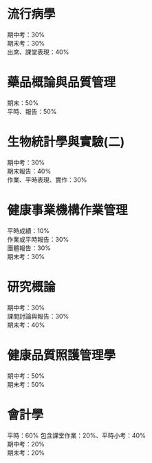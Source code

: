 流行病學
===
期中考：30%  
期末考：30%      
出席、課堂表現：40%
  
藥品概論與品質管理
===
期末：50%   
平時、報告：50%
  
生物統計學與實驗(二)
===
期中考：30%  
期末報告：40%  
作業、平時表現、實作：30%  

健康事業機構作業管理
===
平時成績：10%  
作業或平時報告：30%  
團體報告：30%  
期末考：30%  

研究概論
===
期中考：30%  
課間討論與報告：30%  
期末考：40%  

健康品質照護管理學
===
期中考：50%  
期末考：50%  

會計學
===
平時：60% 包含課堂作業：20%、平時小考：40%  
期中考：20%  
期末考：20%  
